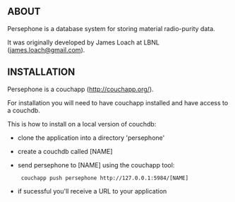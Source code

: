 
ABOUT
-----

Persephone is a database system for storing material radio-purity data.

It was originally developed by James Loach at LBNL (james.loach@gmail.com).

INSTALLATION
------------

Persephone is a couchapp (http://couchapp.org/).

For installation you will need to have couchapp installed and have access to a couchdb.

This is how to install on a local version of couchdb:

  - clone the application into a directory 'persephone'
  - create a couchdb called [NAME]
  - send persephone to [NAME] using the couchapp tool:

         couchapp push persephone http://127.0.0.1:5984/[NAME]

  - if sucessful you'll receive a URL to your application

